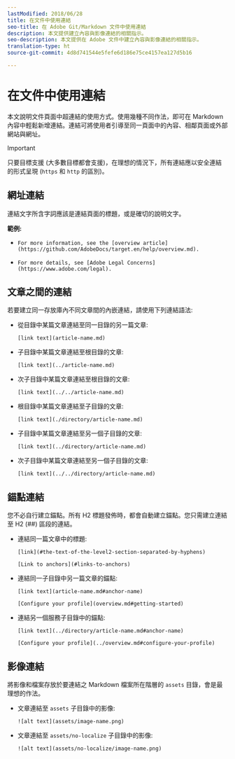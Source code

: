 ```yaml
---
lastModified: 2018/06/28
title: 在文件中使用連結
seo-title: 在 Adobe Git/Markdown 文件中使用連結
description: 本文提供建立內容與影像連結的相關指示。
seo-description: 本文提供在 Adobe 文件中建立內容與影像連結的相關指示。
translation-type: ht
source-git-commit: 4d8d741544e5fefe6d186e75ce4157ea127d5b16

---
```



# 在文件中使用連結

本文說明文件頁面中超連結的使用方式。使用幾種不同作法，即可在 Markdown 內容中輕鬆新增連結。連結可將使用者引導至同一頁面中的內容、相鄰頁面或外部網站與網址。

> [!IMPORTANT]
> 只要目標支援 (大多數目標都會支援)，在理想的情況下，所有連結應以安全連結的形式呈現 (`https` 和 `http` 的區別)。

## 網址連結

連結文字所含字詞應該是連結頁面的標題，或是確切的說明文字。

**範例:**

- `For more information, see the [overview article](https://github.com/AdobeDocs/target.en/help/overview.md).`

- `For more details, see [Adobe Legal Concerns](https://www.adobe.com/legal).`

## 文章之間的連結

若要建立同一存放庫內不同文章間的內嵌連結，請使用下列連結語法:

- 從目錄中某篇文章連結至同一目錄的另一篇文章:

   `[link text](article-name.md)`

- 子目錄中某篇文章連結至根目錄的文章:

   `[link text](../article-name.md)`

- 次子目錄中某篇文章連結至根目錄的文章:

   `[link text](../../article-name.md)`

- 根目錄中某篇文章連結至子目錄的文章:

   `[link text](./directory/article-name.md)`

- 子目錄中某篇文章連結至另一個子目錄的文章:

   `[link text](../directory/article-name.md)`

- 次子目錄中某篇文章連結至另一個子目錄的文章:

   `[link text](../../directory/article-name.md)`

## 錨點連結

您不必自行建立錨點。所有 H2 標題發佈時，都會自動建立錨點。您只需建立連結至 H2 (##) 區段的連結。

- 連結同一篇文章中的標題:

   `[link](#the-text-of-the-level2-section-separated-by-hyphens)`

   `[Link to anchors](#links-to-anchors)`

- 連結同一子目錄中另一篇文章的錨點:

   `[link text](article-name.md#anchor-name)`

   `[Configure your profile](overview.md#getting-started)`

- 連結另一個服務子目錄中的錨點:

   `[link text](../directory/article-name.md#anchor-name)`

   `[Configure your profile](../overview.md#configure-your-profile)`

## 影像連結

將影像和檔案存放於要連結之 Markdown 檔案所在階層的 `assets` 目錄，會是最理想的作法。

- 文章連結至 `assets` 子目錄中的影像:

   `![alt text](assets/image-name.png)`

- 文章連結至 `assets/no-localize` 子目錄中的影像:

   `![alt text](assets/no-localize/image-name.png)`

<!--
## Bob's link test

<table id="table_C27955F6B52A45B28BEEAAF14FFC86D8"> 
 <thead> 
  <tr> 
   <th colname="col1" class="entry"> File Type </th> 
   <th colname="col2" class="entry"> Description </th> 
  </tr> 
 </thead>
 <tbody> 
  <tr> 
   <td colname="col1"> <p> <span class="filepath"> .csv </span> </p> </td> 
   <td colname="col2"> <p>A comma-separated values file (such as one created in Excel). This is the file that contains the customer attribute data. See [Link TEST](/help/setup/full-workflow.md) </p> <p> <b>Naming requirements:</b> Ensure that file name extensions do not contain white spaces. </p> </td> 
  </tr> 
  <tr> 
   <td colname="col1"> <p> <span class="filepath"> .fin </span> </p> </td> 
   <td colname="col2"> <p>(Required) The <span class="filepath"> .fin </span> file tells the system that you are finished uploading data. The name of the <span class="filepath"> .fin </span> file must match the name of the <span class="filepath"> .csv </span> file. </p> <p>Adobe recommends creating an empty text file with a <span class="filepath"> .fin </span> extension. An empty file saves space and upload time. </p> <p> <p>Note:  Renaming a <span class="filepath"> .fin </span> file is not allowed after it is uploaded. The <span class="filepath"> .fin </span> file must be uploaded separately and cannot be a renamed, previously uploaded file. </p> </p> <p>After you upload the <span class="filepath"> .fin </span> file in the customer attributes FTP, the system retrieves data quickly (within one minute). This differs from other Adobe FTP-based systems, which pick up data less frequently (around once per hour). </p> <p>The <span class="filepath"> .fin </span> file is not required when using the drag-and-drop upload method. </p> </td> 
  </tr> 
  <tr> 
   <td colname="col1"> <p> <span class="filepath"> .gz </span> or <span class="filepath"> .zip </span> </p> </td> 
   <td colname="col2"> <p> <span class="filepath"> .gz </span> (gzip) or <span class="filepath"> .zip </span> - for compressed files. A <span class="filepath"> .zip </span> file cannot contain more than one file in the archive. </p> <p> <b>Naming requirements:</b> The name of the <span class="filepath"> .zip </span> or <span class="filepath"> .gz </span> should match the name of the <span class="filepath"> .csv </span>. For example, if your <span class="filepath"> .csv </span> file is <span class="filepath"> crm_small.csv </span>, the <span class="filepath"> .zip </span> file should be <span class="filepath"> crm_small.csv.zip </span>. </p> <p>The .fin file must match the .csv. </p> </td> 
  </tr> 
 </tbody> 
</table>
-->
